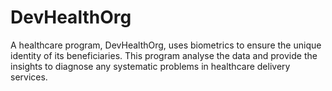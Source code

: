 # DevHealthOrg
A healthcare program, DevHealthOrg, uses biometrics to ensure the unique identity of its beneficiaries. This program analyse the data and provide the insights to diagnose any systematic problems in healthcare delivery services.
